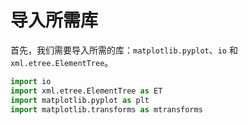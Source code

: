 # 导入所需库

首先，我们需要导入所需的库：`matplotlib.pyplot`、`io` 和 `xml.etree.ElementTree`。

```python
import io
import xml.etree.ElementTree as ET
import matplotlib.pyplot as plt
import matplotlib.transforms as mtransforms
```
